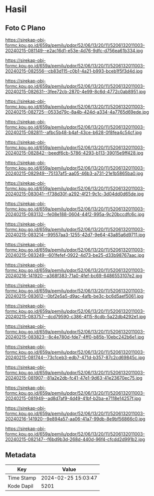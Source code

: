 # Hasil

## Foto C Plano

https://sirekap-obj-formc.kpu.go.id/659a/pemilu/pdpr/52/06/13/20/11/5206132011003-20240215-081149--e2ac16d1-e53e-4d76-9dfc-d756ea61b334.jpg

https://sirekap-obj-formc.kpu.go.id/659a/pemilu/pdpr/52/06/13/20/11/5206132011003-20240215-082556--cb83d115-c0b1-4a21-b993-bceb1f5f3d4d.jpg

https://sirekap-obj-formc.kpu.go.id/659a/pemilu/pdpr/52/06/13/20/11/5206132011003-20240215-082631--3fee72cb-2870-4e99-8c6d-4772c0ab8951.jpg

https://sirekap-obj-formc.kpu.go.id/659a/pemilu/pdpr/52/06/13/20/11/5206132011003-20240215-082725--0533d79c-8a4b-424d-a334-4a7765d69ede.jpg

https://sirekap-obj-formc.kpu.go.id/659a/pemilu/pdpr/52/06/13/20/11/5206132011003-20240215-082811--afbc5b48-b4af-43ce-b628-0f8fea4c54cf.jpg

https://sirekap-obj-formc.kpu.go.id/659a/pemilu/pdpr/52/06/13/20/11/5206132011003-20240215-082842--beedf6cb-5786-4293-b113-39015e9ff428.jpg

https://sirekap-obj-formc.kpu.go.id/659a/pemilu/pdpr/52/06/13/20/11/5206132011003-20240215-082949--75137af5-aa05-46b3-a731-21e1b5865ba0.jpg

https://sirekap-obj-formc.kpu.go.id/659a/pemilu/pdpr/52/06/13/20/11/5206132011003-20240215-083041--f738d30f-a292-4f21-9c1c-3d04dd0d65de.jpg

https://sirekap-obj-formc.kpu.go.id/659a/pemilu/pdpr/52/06/13/20/11/5206132011003-20240215-083132--fe08e188-0604-44f2-995a-9c20bccdfc6c.jpg

https://sirekap-obj-formc.kpu.go.id/659a/pemilu/pdpr/52/06/13/20/11/5206132011003-20240215-083214--99557aa3-1255-42d7-9e64-43a85a6d9711.jpg

https://sirekap-obj-formc.kpu.go.id/659a/pemilu/pdpr/52/06/13/20/11/5206132011003-20240215-083249--601fefef-0922-4d73-be25-d33b98767aac.jpg

https://sirekap-obj-formc.kpu.go.id/659a/pemilu/pdpr/52/06/13/20/11/5206132011003-20240216-141920--a368f383-71a0-4fef-bc69-6486553107e2.jpg

https://sirekap-obj-formc.kpu.go.id/659a/pemilu/pdpr/52/06/13/20/11/5206132011003-20240215-083612--0bf2e5a5-d9ac-4afb-be3c-bc6d5aef5061.jpg

https://sirekap-obj-formc.kpu.go.id/659a/pemilu/pdpr/52/06/13/20/11/5206132011003-20240215-083757--dcd79590-c386-4f15-8cdb-5a22db4292e1.jpg

https://sirekap-obj-formc.kpu.go.id/659a/pemilu/pdpr/52/06/13/20/11/5206132011003-20240215-083823--8c4e780d-fde7-4ff0-b85b-10ebc242b6e1.jpg

https://sirekap-obj-formc.kpu.go.id/659a/pemilu/pdpr/52/06/13/20/11/5206132011003-20240215-081744--73c1ceb3-edb7-471d-b357-87c2cd69845c.jpg

https://sirekap-obj-formc.kpu.go.id/659a/pemilu/pdpr/52/06/13/20/11/5206132011003-20240215-081907--81a2e2db-fc41-47e1-9d63-41e23670ec75.jpg

https://sirekap-obj-formc.kpu.go.id/659a/pemilu/pdpr/52/06/13/20/11/5206132011003-20240215-081949--ad8d7af9-4d49-41bf-b2ba-e7118e14257f.jpg

https://sirekap-obj-formc.kpu.go.id/659a/pemilu/pdpr/52/06/13/20/11/5206132011003-20240216-141920--9e894a57-aa06-41a7-99db-8e9bf56866c0.jpg

https://sirekap-obj-formc.kpu.go.id/659a/pemilu/pdpr/52/06/13/20/11/5206132011003-20240215-082147--f6bd9b3d-268d-440d-96f4-cfcdd2d991b2.jpg


## Metadata

| Key        | Value               |
| ---------- | ------------------- |
| Time Stamp | 2024-02-25 15:03:47 |
| Kode Dapil | 5201                |



